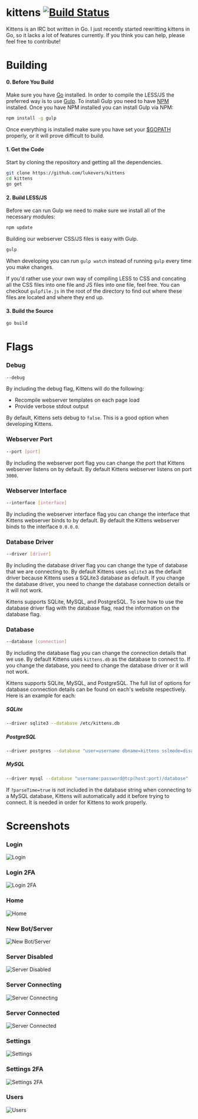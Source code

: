 # kittens [![Build Status](https://travis-ci.org/lukevers/kittens.png?branch=master)](https://travis-ci.org/lukevers/kittens)

Kittens is an IRC bot written in Go. I just recently started rewritting kittens in Go, so it lacks a lot of features currently. If you think you can help, please feel free to contribute!

# Building

#### 0. Before You Build

Make sure you have [Go](http://golang.org/) installed. In order to compile the LESS/JS the preferred way is to use [Gulp](http://gulpjs.com/). To install Gulp you need to have [NPM](https://www.npmjs.org/) installed. Once you have NPM installed you can install Gulp via NPM:

```bash
npm install -g gulp
```

Once everything is installed make sure you have set your [$GOPATH](http://golang.org/doc/code.html#GOPATH) properly, or it will prove difficult to build.

#### 1. Get the Code

Start by cloning the repository and getting all the dependencies.

```bash
git clone https://github.com/lukevers/kittens
cd kittens
go get
```

#### 2. Build LESS/JS

Before we can run Gulp we need to make sure we install all of the necessary modules:
```bash
npm update
```

Building our webserver CSS/JS files is easy with Gulp.

```bash
gulp
```

When developing you can run `gulp watch` instead of running `gulp` every time you make changes.

If you'd rather use your own way of compiling LESS to CSS and concating all the CSS files into one file and JS files into one file, feel free. You can checkout `gulpfile.js` in the root of the directory to find out where these files are located and where they end up.

#### 3. Build the Source

```bash
go build
```

# Flags

### Debug

```bash
--debug
```
By including the debug flag, Kittens will do the following:

* Recompile webserver templates on each page load
* Provide verbose stdout output

By default, Kittens sets debug to `false`. This is a good option when developing Kittens.


### Webserver Port

```bash
--port [port]
```

By including the webserver port flag you can change the port that Kittens webserver listens on by default. By default Kittens webserver listens on port `3000`.

### Webserver Interface

```bash
--interface [interface]
```

By including the webserver interface flag you can change the interface that Kittens webserver binds to by default. By default the Kittens webserver binds to the interface `0.0.0.0`.

### Database Driver

```bash
--driver [driver]
```

By including the database driver flag you can change the type of database that we are connecting to. By default Kittens uses `sqlite3` as the default driver because Kittens uses a SQLite3 database as default. If you change the database driver, you need to change the database connection details or it will not work.

Kittens supports SQLite, MySQL, and PostgreSQL. To see how to use the database driver flag with the database flag, read the information on the database flag.

### Database

```bash
--database [connection]
```

By including the database flag you can change the connection details that we use. By default Kittens uses `kittens.db` as the database to connect to. If you change the database, you need to change the database driver or it will not work. 

Kittens supports SQLite, MySQL, and PostgreSQL. The full list of options for database connection details can be found on each's website respectively. Here is an example for each:

##### SQLite

```bash
--driver sqlite3 --database /etc/kittens.db
```

##### PostgreSQL

```bash
--driver postgres --database "user=username dbname=kittens sslmode=disable"
```

##### MySQL

```bash
--driver mysql --database "username:password@tcp(host:port)/database"
```

If `?parseTime=true` is not included in the database string when connecting to a MySQL database, Kittens will automatically add it before trying to connect. It is needed in order for Kittens to work properly.

# Screenshots

### Login

![Login](http://blog.lukevers.com/content/images/2014/Sep/login-2.png)

### Login 2FA

![Login 2FA](http://blog.lukevers.com/content/images/2014/Sep/2fa-1.png)

### Home

![Home](http://blog.lukevers.com/content/images/2014/Sep/home-1.png)

### New Bot/Server

![New Bot/Server](http://blog.lukevers.com/content/images/2014/Sep/newserver-1.png)

### Server Disabled

![Server Disabled](http://blog.lukevers.com/content/images/2014/Sep/serverdisabled.png)

### Server Connecting

![Server Connecting](http://blog.lukevers.com/content/images/2014/Sep/serverconnecting.png)

### Server Connected

![Server Connected](http://blog.lukevers.com/content/images/2014/Sep/serverconnected.png)

### Settings

![Settings](http://blog.lukevers.com/content/images/2014/Sep/settings-1.png)

### Settings 2FA

![Settings 2FA](http://blog.lukevers.com/content/images/2014/Sep/settings2fa.png)

### Users

![Users](http://blog.lukevers.com/content/images/2014/Sep/users.png)
